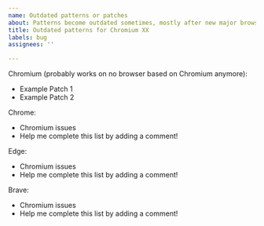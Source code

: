 ```yaml
---
name: Outdated patterns or patches
about: Patterns become outdated sometimes, mostly after new major browser updates
title: Outdated patterns for Chromium XX
labels: bug
assignees: ''

---
```


Chromium (probably works on no browser based on Chromium anymore):
- Example Patch 1
- Example Patch 2

Chrome:
- Chromium issues
- Help me complete this list by adding a comment!

Edge:
- Chromium issues
- Help me complete this list by adding a comment!

Brave:
- Chromium issues
- Help me complete this list by adding a comment!
